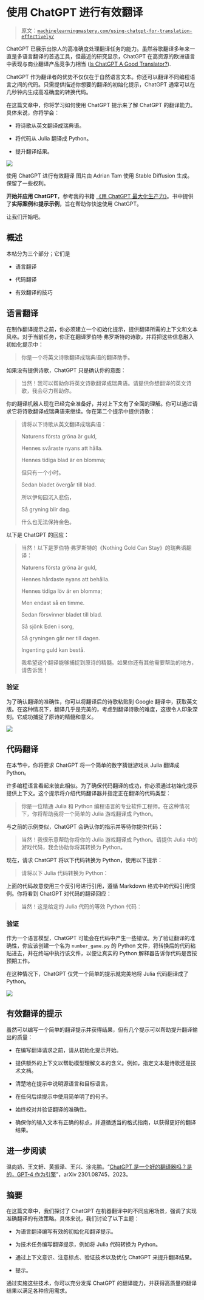 # 使用 ChatGPT 进行有效翻译

> 原文：[`machinelearningmastery.com/using-chatgpt-for-translation-effectively/`](https://machinelearningmastery.com/using-chatgpt-for-translation-effectively/)

ChatGPT 已展示出惊人的高准确度处理翻译任务的能力。虽然谷歌翻译多年来一直是多语言翻译的首选工具，但最近的研究显示，ChatGPT 在高资源的欧洲语言中表现与商业翻译产品竞争力相当 ([Is ChatGPT A Good Translator?](https://arxiv.org/pdf/2301.08745.pdf)).

ChatGPT 作为翻译者的优势不仅仅在于自然语言文本。你还可以翻译不同编程语言之间的代码。只需提供描述你想要的翻译的初始化提示，ChatGPT 通常可以在几秒钟内生成高准确度的转换代码。

在这篇文章中，你将学习如何使用 ChatGPT 提示来了解 ChatGPT 的翻译能力。具体来说，你将学会：

+   将诗歌从英文翻译成瑞典语。

+   将代码从 Julia 翻译成 Python。

+   提升翻译结果。

![](img/4ca770264743b44aae8b1616fe5704e5.png)

使用 ChatGPT 进行有效翻译 图片由 Adrian Tam 使用 Stable Diffusion 生成。保留了一些权利。

**开始并应用 ChatGPT**，参考我的书籍 [《用 ChatGPT 最大化生产力》](https://machinelearningmastery.com/productivity-with-chatgpt/)。书中提供了**实际案例**和**提示示例**，旨在帮助你快速使用 ChatGPT。

让我们开始吧。

## 概述

本帖分为三个部分；它们是

+   语言翻译

+   代码翻译

+   有效翻译的技巧

## 语言翻译

在制作翻译提示之前，你必须建立一个初始化提示，提供翻译所需的上下文和文本风格。对于当前任务，你正在翻译罗伯特·弗罗斯特的诗歌，并将把这些信息融入初始化提示中：

> 你是一个将英文诗歌翻译成瑞典语的翻译助手。

如果没有提供诗歌，ChatGPT 只是确认你的意图：

> 当然！我可以帮助你将英文诗歌翻译成瑞典语。请提供你想翻译的英文诗歌，我会尽力帮助你。

你的翻译机器人现在已经完全准备好，并对上下文有了全面的理解。你可以通过请求它将诗歌翻译成瑞典语来继续。你在第二个提示中提供诗歌：

> 请将以下诗歌从英文翻译成瑞典语：
> 
> Naturens första gröna är guld,
> 
> Hennes svåraste nyans att hålla.
> 
> Hennes tidiga blad är en blomma;
> 
> 但只有一个小时。
> 
> Sedan bladet övergår till blad.
> 
> 所以伊甸园沉入悲伤，
> 
> Så gryning blir dag.
> 
> 什么也无法保持金色。

以下是 ChatGPT 的回应：

> 当然！以下是罗伯特·弗罗斯特的《Nothing Gold Can Stay》的瑞典语翻译：
> 
> Naturens första gröna är guld,
> 
> Hennes hårdaste nyans att behålla.
> 
> Hennes tidiga löv är en blomma;
> 
> Men endast så en timme.
> 
> Sedan försvinner bladet till blad.
> 
> Så sjönk Eden i sorg,
> 
> Så gryningen går ner till dagen.
> 
> Ingenting guld kan bestå.
> 
> 我希望这个翻译能够捕捉到原诗的精髓。如果你还有其他需要帮助的地方，请告诉我！

### 验证

为了确认翻译的准确性，你可以将翻译后的诗歌粘贴到 Google 翻译中，获取英文版。在这种情况下，翻译几乎是完美的，考虑到翻译诗歌的难度，这很令人印象深刻。它成功捕捉了原诗的精髓和意义。

![](img/788322a904d5ab2bf3296e776a8130e4.png)

## 代码翻译

在本节中，你将要求 ChatGPT 将一个简单的数字猜谜游戏从 Julia 翻译成 Python。

许多编程语言看起来彼此相似。为了确保代码翻译的成功，你必须通过初始化提示提供上下文。这个提示将介绍代码翻译器并指定正在翻译的代码类型：

> 你是一位精通 Julia 和 Python 编程语言的专业软件工程师。在这种情况下，你将帮助我将一个简单的 Julia 游戏翻译成 Python。

与之前的示例类似，ChatGPT 会确认你的指示并等待你提供代码：

> 当然！我很乐意帮助你将你的 Julia 游戏翻译成 Python。请提供 Julia 中的游戏代码，我会协助你将其转换为 Python。

现在，请求 ChatGPT 将以下代码转换为 Python，使用以下提示：

> 请将以下 Julia 代码转换为 Python：

上面的代码故意使用三个反引号进行引用，遵循 Markdown 格式中的代码引用惯例。你将看到 ChatGPT 对代码的翻译回应：

> 当然！这是给定的 Julia 代码的等效 Python 代码：

### 验证

作为一个语言模型，ChatGPT 可能会在代码中产生一些错误。为了验证翻译的准确性，你应该创建一个名为 `number_game.py` 的 Python 文件，将转换后的代码粘贴进去，并在终端中执行该文件，以便让真实的 Python 解释器告诉你代码是否按预期工作。

在这种情况下，ChatGPT 仅凭一个简单的提示就完美地将 Julia 代码翻译成了 Python。

![](img/072ba84606f3c0acd6417344b2ba8d4c.png)

## 有效翻译的提示

虽然可以编写一个简单的翻译提示并获得结果，但有几个提示可以帮助提升翻译输出的质量：

+   在编写翻译请求之前，请从初始化提示开始。

+   提供额外的上下文以帮助模型理解文本的含义。例如，指定文本是诗歌还是技术文档。

+   清楚地在提示中说明源语言和目标语言。

+   在任何后续提示中使用简单明了的句子。

+   始终校对并验证翻译的准确性。

+   确保你的输入文本有正确的标点，并遵循适当的格式指南，以获得更好的翻译结果。

## 进一步阅读

温向娇、王文轩、黄振泽、王兴、涂兆鹏。“[ChatGPT 是一个好的翻译器吗？是的，GPT-4 作为引擎](https://arxiv.org/pdf/2301.08745.pdf)”，arXiv 2301.08745，2023。

## 摘要

在这篇文章中，我们探讨了 ChatGPT 在机器翻译中的不同应用场景，强调了实现准确翻译的有效策略。具体来说，我们讨论了以下主题：

+   为语言翻译编写有效的初始化和翻译提示。

+   为技术任务编写翻译提示，例如将 Julia 代码转换为 Python。

+   通过上下文意识、注意标点、验证技术以及优化 ChatGPT 来提升翻译结果。

+   提示。

通过实施这些技术，你可以充分发挥 ChatGPT 的翻译能力，并获得高质量的翻译结果以满足各种应用需求。
